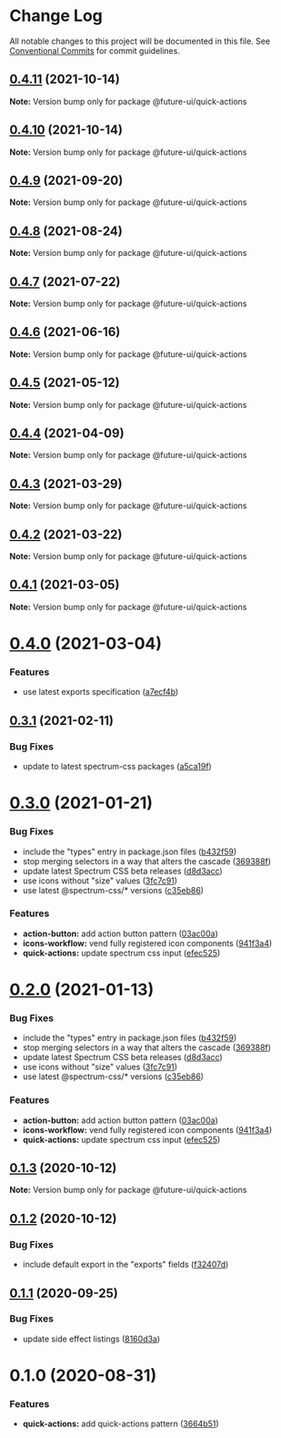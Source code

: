 # Change Log

All notable changes to this project will be documented in this file.
See [Conventional Commits](https://conventionalcommits.org) for commit guidelines.

## [0.4.11](https://github.com/adobe/spectrum-web-components/compare/@future-ui/quick-actions@0.4.9...@future-ui/quick-actions@0.4.11) (2021-10-14)

**Note:** Version bump only for package @future-ui/quick-actions

## [0.4.10](https://github.com/adobe/spectrum-web-components/compare/@future-ui/quick-actions@0.4.9...@future-ui/quick-actions@0.4.10) (2021-10-14)

**Note:** Version bump only for package @future-ui/quick-actions

## [0.4.9](https://github.com/adobe/spectrum-web-components/compare/@future-ui/quick-actions@0.4.8...@future-ui/quick-actions@0.4.9) (2021-09-20)

**Note:** Version bump only for package @future-ui/quick-actions

## [0.4.8](https://github.com/adobe/spectrum-web-components/compare/@future-ui/quick-actions@0.4.7...@future-ui/quick-actions@0.4.8) (2021-08-24)

**Note:** Version bump only for package @future-ui/quick-actions

## [0.4.7](https://github.com/adobe/spectrum-web-components/compare/@future-ui/quick-actions@0.4.6...@future-ui/quick-actions@0.4.7) (2021-07-22)

**Note:** Version bump only for package @future-ui/quick-actions

## [0.4.6](https://github.com/adobe/spectrum-web-components/compare/@future-ui/quick-actions@0.4.5...@future-ui/quick-actions@0.4.6) (2021-06-16)

**Note:** Version bump only for package @future-ui/quick-actions

## [0.4.5](https://github.com/adobe/spectrum-web-components/compare/@future-ui/quick-actions@0.4.4...@future-ui/quick-actions@0.4.5) (2021-05-12)

**Note:** Version bump only for package @future-ui/quick-actions

## [0.4.4](https://github.com/adobe/spectrum-web-components/compare/@future-ui/quick-actions@0.4.3...@future-ui/quick-actions@0.4.4) (2021-04-09)

**Note:** Version bump only for package @future-ui/quick-actions

## [0.4.3](https://github.com/adobe/spectrum-web-components/compare/@future-ui/quick-actions@0.4.2...@future-ui/quick-actions@0.4.3) (2021-03-29)

**Note:** Version bump only for package @future-ui/quick-actions

## [0.4.2](https://github.com/adobe/spectrum-web-components/compare/@future-ui/quick-actions@0.4.1...@future-ui/quick-actions@0.4.2) (2021-03-22)

**Note:** Version bump only for package @future-ui/quick-actions

## [0.4.1](https://github.com/adobe/spectrum-web-components/compare/@future-ui/quick-actions@0.4.0...@future-ui/quick-actions@0.4.1) (2021-03-05)

**Note:** Version bump only for package @future-ui/quick-actions

# [0.4.0](https://github.com/adobe/spectrum-web-components/compare/@future-ui/quick-actions@0.3.1...@future-ui/quick-actions@0.4.0) (2021-03-04)

### Features

-   use latest exports specification ([a7ecf4b](https://github.com/adobe/spectrum-web-components/commit/a7ecf4b6da7996f36a8a89f62cc2384709497008))

## [0.3.1](https://github.com/adobe/spectrum-web-components/compare/@future-ui/quick-actions@0.3.0...@future-ui/quick-actions@0.3.1) (2021-02-11)

### Bug Fixes

-   update to latest spectrum-css packages ([a5ca19f](https://github.com/adobe/spectrum-web-components/commit/a5ca19f67d5b3f0951667c4441d4d977bf1e0937))

# [0.3.0](https://github.com/adobe/spectrum-web-components/compare/@future-ui/quick-actions@0.1.3...@future-ui/quick-actions@0.3.0) (2021-01-21)

### Bug Fixes

-   include the "types" entry in package.json files ([b432f59](https://github.com/adobe/spectrum-web-components/commit/b432f5982b3b79f80af12f6d0312cbe2285e608b))
-   stop merging selectors in a way that alters the cascade ([369388f](https://github.com/adobe/spectrum-web-components/commit/369388f8cc147543891087991c569f849ddb9b38))
-   update latest Spectrum CSS beta releases ([d8d3acc](https://github.com/adobe/spectrum-web-components/commit/d8d3acc86de31e58219db6ba2a9d045b83cbe103))
-   use icons without "size" values ([3fc7c91](https://github.com/adobe/spectrum-web-components/commit/3fc7c91713793a928082eae15fc3d9dec638a31a))
-   use latest @spectrum-css/\* versions ([c35eb86](https://github.com/adobe/spectrum-web-components/commit/c35eb86defd89a0c36b5ea186f6d40f20851b5e5))

### Features

-   **action-button:** add action button pattern ([03ac00a](https://github.com/adobe/spectrum-web-components/commit/03ac00a710290e6a78340f206d88385a4f8ae8c2))
-   **icons-workflow:** vend fully registered icon components ([941f3a4](https://github.com/adobe/spectrum-web-components/commit/941f3a41486fbd49eca0805fb63383f63313e71e))
-   **quick-actions:** update spectrum css input ([efec525](https://github.com/adobe/spectrum-web-components/commit/efec525c43c86347476aeede7605504a52a5a6e1))

# [0.2.0](https://github.com/adobe/spectrum-web-components/compare/@future-ui/quick-actions@0.1.3...@future-ui/quick-actions@0.2.0) (2021-01-13)

### Bug Fixes

-   include the "types" entry in package.json files ([b432f59](https://github.com/adobe/spectrum-web-components/commit/b432f5982b3b79f80af12f6d0312cbe2285e608b))
-   stop merging selectors in a way that alters the cascade ([369388f](https://github.com/adobe/spectrum-web-components/commit/369388f8cc147543891087991c569f849ddb9b38))
-   update latest Spectrum CSS beta releases ([d8d3acc](https://github.com/adobe/spectrum-web-components/commit/d8d3acc86de31e58219db6ba2a9d045b83cbe103))
-   use icons without "size" values ([3fc7c91](https://github.com/adobe/spectrum-web-components/commit/3fc7c91713793a928082eae15fc3d9dec638a31a))
-   use latest @spectrum-css/\* versions ([c35eb86](https://github.com/adobe/spectrum-web-components/commit/c35eb86defd89a0c36b5ea186f6d40f20851b5e5))

### Features

-   **action-button:** add action button pattern ([03ac00a](https://github.com/adobe/spectrum-web-components/commit/03ac00a710290e6a78340f206d88385a4f8ae8c2))
-   **icons-workflow:** vend fully registered icon components ([941f3a4](https://github.com/adobe/spectrum-web-components/commit/941f3a41486fbd49eca0805fb63383f63313e71e))
-   **quick-actions:** update spectrum css input ([efec525](https://github.com/adobe/spectrum-web-components/commit/efec525c43c86347476aeede7605504a52a5a6e1))

## [0.1.3](https://github.com/adobe/spectrum-web-components/compare/@future-ui/quick-actions@0.1.2...@future-ui/quick-actions@0.1.3) (2020-10-12)

**Note:** Version bump only for package @future-ui/quick-actions

## [0.1.2](https://github.com/adobe/spectrum-web-components/compare/@future-ui/quick-actions@0.1.1...@future-ui/quick-actions@0.1.2) (2020-10-12)

### Bug Fixes

-   include default export in the "exports" fields ([f32407d](https://github.com/adobe/spectrum-web-components/commit/f32407d7bbfd18e72c35b6f27740549e79957858))

## [0.1.1](https://github.com/adobe/spectrum-web-components/compare/@future-ui/quick-actions@0.1.0...@future-ui/quick-actions@0.1.1) (2020-09-25)

### Bug Fixes

-   update side effect listings ([8160d3a](https://github.com/adobe/spectrum-web-components/commit/8160d3ab2c4f5ea11ac40897a5cf1fdaa357f4a8))

# 0.1.0 (2020-08-31)

### Features

-   **quick-actions:** add quick-actions pattern ([3664b51](https://github.com/adobe/spectrum-web-components/commit/3664b51c53ddc200a57f7db1a16036dc7fc81ed5))
